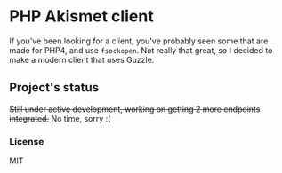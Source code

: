 # PHP Akismet client
If you've been looking for a client, you've probably seen some that are made for PHP4, and use `fsockopen`. Not really that great, so I decided to make a modern client that uses Guzzle.

## Project's status
~~Still under active development, working on getting 2 more endpoints integrated.~~ No time, sorry :(

### License
MIT
